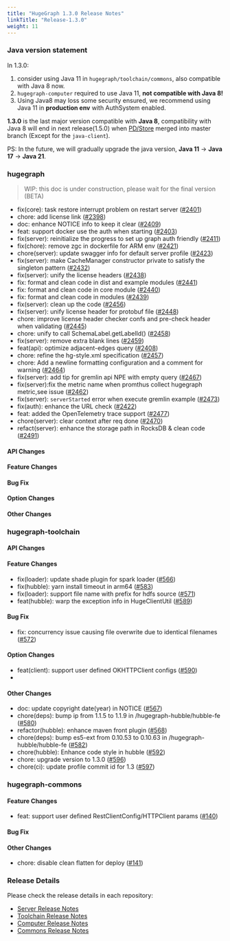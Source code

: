 ```yaml
---
title: "HugeGraph 1.3.0 Release Notes"
linkTitle: "Release-1.3.0"
weight: 11
---
```


### Java version statement

In 1.3.0:
1. consider using Java 11 in `hugegraph/toolchain/commons`, also compatible with Java 8 now.
2. `hugegraph-computer` required to use Java 11, **not compatible with Java 8!**
3. Using Java8 may loss some security ensured, we recommend using Java 11 in **production env** with AuthSystem enabled.

**1.3.0** is the last major version compatible with **Java 8**, compatibility with Java 8 will end in 
next release(1.5.0) when [PD/Store](https://github.com/apache/incubator-hugegraph/issues/2265) merged into master branch (Except for the `java-client`).

PS: In the future, we will gradually upgrade the java version, **Java 11** -> **Java 17** -> **Java 21**.

### hugegraph

> WIP: this doc is under construction, please wait for the final version (BETA) 

* fix(core): task restore interrupt problem on restart server ([#2401](https://github.com/apache/incubator-hugegraph/pull/2401))
* chore: add license link ([#2398](https://github.com/apache/incubator-hugegraph/pull/2398))
* doc: enhance NOTICE info to keep it clear ([#2409](https://github.com/apache/incubator-hugegraph/pull/2409))
* feat: support docker use the auth when starting ([#2403](https://github.com/apache/incubator-hugegraph/pull/2403))
* fix(server): reinitialize the progress to set up graph auth friendly ([#2411](https://github.com/apache/incubator-hugegraph/pull/2411))
* fix(chore): remove zgc in dockerfile for ARM env ([#2421](https://github.com/apache/incubator-hugegraph/pull/2421))
* chore(server): update swagger info for default server profile ([#2423](https://github.com/apache/incubator-hugegraph/pull/2423))
* fix(server): make CacheManager constructor private to satisfy the singleton pattern ([#2432](https://github.com/apache/incubator-hugegraph/pull/2432))
* fix(server): unify the license headers ([#2438](https://github.com/apache/incubator-hugegraph/pull/2438))
* fix: format and clean code in dist and example modules ([#2441](https://github.com/apache/incubator-hugegraph/pull/2441))
* fix: format and clean code in core module ([#2440](https://github.com/apache/incubator-hugegraph/pull/2440))
* fix: format and clean code in modules ([#2439](https://github.com/apache/incubator-hugegraph/pull/2439))
* fix(server): clean up the code ([#2456](https://github.com/apache/incubator-hugegraph/pull/2456))
* fix(server): unify license header for protobuf file ([#2448](https://github.com/apache/incubator-hugegraph/pull/2448))
* chore: improve license header checker confs and pre-check header when validating ([#2445](https://github.com/apache/incubator-hugegraph/pull/2445))
* chore: unify to call SchemaLabel.getLabelId() ([#2458](https://github.com/apache/incubator-hugegraph/pull/2458))
* fix(server): remove extra blank lines ([#2459](https://github.com/apache/incubator-hugegraph/pull/2459))
* feat(api): optimize adjacent-edges query ([#2408](https://github.com/apache/incubator-hugegraph/pull/2408))
* chore: refine the hg-style.xml specification ([#2457](https://github.com/apache/incubator-hugegraph/pull/2457))
* chore: Add a newline formatting configuration and a comment for warning ([#2464](https://github.com/apache/incubator-hugegraph/pull/2464))
* fix(server): add tip for gremlin api NPE with empty query ([#2467](https://github.com/apache/incubator-hugegraph/pull/2467))
* fix(server):fix the metric name when promthus collect hugegraph metric,see issue ([#2462](https://github.com/apache/incubator-hugegraph/pull/2462))
* fix(server): `serverStarted` error when execute gremlin example ([#2473](https://github.com/apache/incubator-hugegraph/pull/2473))
* fix(auth): enhance the URL check ([#2422](https://github.com/apache/incubator-hugegraph/pull/2422))
* feat: added the OpenTelemetry trace support ([#2477](https://github.com/apache/incubator-hugegraph/pull/2477))
* chore(server): clear context after req done ([#2470](https://github.com/apache/incubator-hugegraph/pull/2470))
* refact(server): enhance the storage path in RocksDB & clean code ([#2491](https://github.com/apache/incubator-hugegraph/pull/2491))

#### API Changes


#### Feature Changes


#### Bug Fix


#### Option Changes


#### Other Changes


### hugegraph-toolchain

#### API Changes

#### Feature Changes
* fix(loader): update shade plugin for spark loader ([#566](https://github.com/apache/incubator-hugegraph-toolchain/pull/566))
* fix(hubble): yarn install timeout in arm64 ([#583](https://github.com/apache/incubator-hugegraph-toolchain/pull/583))
* fix(loader): support file name with prefix for hdfs source ([#571](https://github.com/apache/incubator-hugegraph-toolchain/pull/571))
* feat(hubble):  warp the exception info in HugeClientUtil ([#589](https://github.com/apache/incubator-hugegraph-toolchain/pull/589))

#### Bug Fix
* fix: concurrency issue causing file overwrite due to identical filenames ([#572](https://github.com/apache/incubator-hugegraph-toolchain/pull/572))

#### Option Changes
* feat(client): support user defined OKHTTPClient configs ([#590](https://github.com/apache/incubator-hugegraph-toolchain/pull/590)) 
* 
#### Other Changes

* doc: update copyright date(year) in NOTICE ([#567](https://github.com/apache/incubator-hugegraph-toolchain/pull/567))
* chore(deps): bump ip from 1.1.5 to 1.1.9 in /hugegraph-hubble/hubble-fe ([#580](https://github.com/apache/incubator-hugegraph-toolchain/pull/580))
* refactor(hubble): enhance maven front plugin ([#568](https://github.com/apache/incubator-hugegraph-toolchain/pull/568))
* chore(deps): bump es5-ext from 0.10.53 to 0.10.63 in /hugegraph-hubble/hubble-fe ([#582](https://github.com/apache/incubator-hugegraph-toolchain/pull/582))
* chore(hubble): Enhance code style in hubble ([#592](https://github.com/apache/incubator-hugegraph-toolchain/pull/592))
* chore: upgrade version to 1.3.0 ([#596](https://github.com/apache/incubator-hugegraph-toolchain/pull/596))
* chore(ci): update profile commit id for 1.3 ([#597](https://github.com/apache/incubator-hugegraph-toolchain/pull/597))

### hugegraph-commons

#### Feature Changes

* feat: support user defined RestClientConfig/HTTPClient params ([#140](https://github.com/apache/incubator-hugegraph-commons/pull/140))

#### Bug Fix

#### Other Changes

* chore: disable clean flatten for deploy ([#141](https://github.com/apache/incubator-hugegraph-commons/pull/141))

### Release Details

Please check the release details in each repository:

- [Server Release Notes](https://github.com/apache/incubator-hugegraph/releases)
- [Toolchain Release Notes](https://github.com/apache/incubator-hugegraph-toolchain/releases)
- [Computer Release Notes](https://github.com/apache/incubator-hugegraph-computer/releases)
- [Commons Release Notes](https://github.com/apache/incubator-hugegraph-commons/releases)
